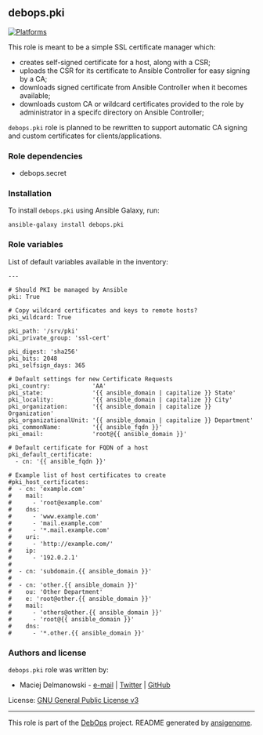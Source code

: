 ## debops.pki
[![Platforms](http://img.shields.io/badge/platforms-debian%20|%20ubuntu-lightgrey.svg)](#)


This role is meant to be a simple SSL certificate manager which:

  * creates self-signed certificate for a host, along with a CSR;
  * uploads the CSR for its certificate to Ansible Controller for easy
    signing by a CA;
  * downloads signed certificate from Ansible Controller when it becomes
    available;
  * downloads custom CA or wildcard certificates provided to the role by
    administrator in a specifc directory on Ansible Controller;

`debops.pki` role is planned to be rewritten to support automatic CA
signing and custom certificates for clients/applications.

### Role dependencies

- debops.secret


### Installation

To install `debops.pki` using Ansible Galaxy, run:

    ansible-galaxy install debops.pki


### Role variables

List of default variables available in the inventory:

    ---
    
    # Should PKI be managed by Ansible
    pki: True
    
    # Copy wildcard certificates and keys to remote hosts?
    pki_wildcard: True
    
    pki_path: '/srv/pki'
    pki_private_group: 'ssl-cert'
    
    pki_digest: 'sha256'
    pki_bits: 2048
    pki_selfsign_days: 365
    
    # Default settings for new Certificate Requests
    pki_country:            'AA'
    pki_state:              '{{ ansible_domain | capitalize }} State'
    pki_locality:           '{{ ansible_domain | capitalize }} City'
    pki_organization:       '{{ ansible_domain | capitalize }} Organization'
    pki_organizationalUnit: '{{ ansible_domain | capitalize }} Department'
    pki_commonName:         '{{ ansible_fqdn }}'
    pki_email:              'root@{{ ansible_domain }}'
    
    # Default certificate for FQDN of a host
    pki_default_certificate:
      - cn: '{{ ansible_fqdn }}'
    
    # Example list of host certificates to create
    #pki_host_certificates:
    #  - cn: 'example.com'
    #    mail:
    #      - 'root@example.com'
    #    dns:
    #      - 'www.example.com'
    #      - 'mail.example.com'
    #      - '*.mail.example.com'
    #    uri:
    #      - 'http://example.com/'
    #    ip:
    #      - '192.0.2.1'
    #
    #  - cn: 'subdomain.{{ ansible_domain }}'
    #
    #  - cn: 'other.{{ ansible_domain }}'
    #    ou: 'Other Department'
    #    e: 'root@other.{{ ansible_domain }}'
    #    mail:
    #      - 'others@other.{{ ansible_domain }}'
    #      - 'root@{{ ansible_domain }}'
    #    dns:
    #      - '*.other.{{ ansible_domain }}'





### Authors and license

`debops.pki` role was written by:

- Maciej Delmanowski - [e-mail](mailto:drybjed@gmail.com) | [Twitter](https://twitter.com/drybjed) | [GitHub](https://github.com/drybjed)


License: [GNU General Public License v3](https://tldrlegal.com/license/gnu-general-public-license-v3-(gpl-3))


***

This role is part of the [DebOps](http://debops.org/) project. README generated by [ansigenome](https://github.com/nickjj/ansigenome/).


